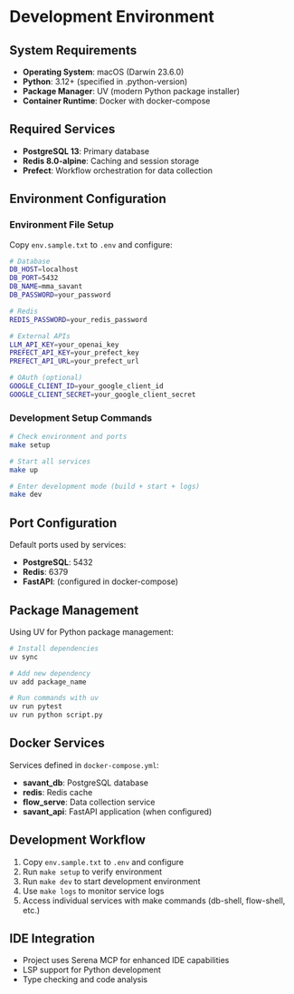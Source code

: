 # Development Environment

## System Requirements
- **Operating System**: macOS (Darwin 23.6.0)
- **Python**: 3.12+ (specified in .python-version)
- **Package Manager**: UV (modern Python package installer)
- **Container Runtime**: Docker with docker-compose

## Required Services
- **PostgreSQL 13**: Primary database
- **Redis 8.0-alpine**: Caching and session storage
- **Prefect**: Workflow orchestration for data collection

## Environment Configuration

### Environment File Setup
Copy `env.sample.txt` to `.env` and configure:
```bash
# Database
DB_HOST=localhost
DB_PORT=5432  
DB_NAME=mma_savant
DB_PASSWORD=your_password

# Redis
REDIS_PASSWORD=your_redis_password

# External APIs
LLM_API_KEY=your_openai_key
PREFECT_API_KEY=your_prefect_key
PREFECT_API_URL=your_prefect_url

# OAuth (optional)
GOOGLE_CLIENT_ID=your_google_client_id
GOOGLE_CLIENT_SECRET=your_google_client_secret
```

### Development Setup Commands
```bash
# Check environment and ports
make setup

# Start all services
make up

# Enter development mode (build + start + logs)
make dev
```

## Port Configuration
Default ports used by services:
- **PostgreSQL**: 5432
- **Redis**: 6379
- **FastAPI**: (configured in docker-compose)

## Package Management
Using UV for Python package management:
```bash
# Install dependencies
uv sync

# Add new dependency
uv add package_name

# Run commands with uv
uv run pytest
uv run python script.py
```

## Docker Services
Services defined in `docker-compose.yml`:
- **savant_db**: PostgreSQL database
- **redis**: Redis cache
- **flow_serve**: Data collection service
- **savant_api**: FastAPI application (when configured)

## Development Workflow
1. Copy `env.sample.txt` to `.env` and configure
2. Run `make setup` to verify environment
3. Run `make dev` to start development environment
4. Use `make logs` to monitor service logs
5. Access individual services with make commands (db-shell, flow-shell, etc.)

## IDE Integration
- Project uses Serena MCP for enhanced IDE capabilities
- LSP support for Python development
- Type checking and code analysis